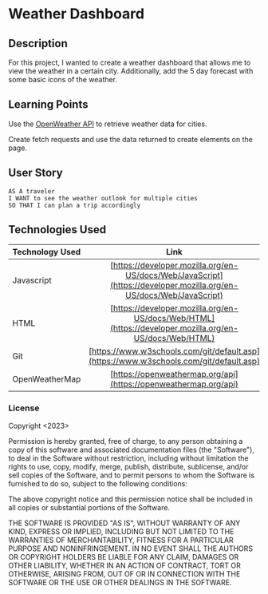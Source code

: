 # Weather Dashboard

## Description

For this project, I wanted to create a weather dashboard that allows me to view the weather in a certain city. Additionally, add the 5 day forecast with some basic icons of the weather. 

## Learning Points
Use the [OpenWeather API](https://openweathermap.org/) to retrieve weather data for cities. 

Create fetch requests and use the data returned to create elements on the page. 

## User Story

```
AS A traveler
I WANT to see the weather outlook for multiple cities
SO THAT I can plan a trip accordingly
```

## Technologies Used

| Technology Used | Link | 
|------------- |:-------------:| 
| Javascript | [https://developer.mozilla.org/en-US/docs/Web/JavaScript](https://developer.mozilla.org/en-US/docs/Web/JavaScript)| 
| HTML | [https://developer.mozilla.org/en-US/docs/Web/HTML](https://developer.mozilla.org/en-US/docs/Web/HTML)|   
| Git | [https://www.w3schools.com/git/default.asp](https://www.w3schools.com/git/default.asp)|
| OpenWeatherMap | [https://openweathermap.org/api](https://openweathermap.org/api)|  

### License

Copyright <2023> <DANIELE BENSAN>

Permission is hereby granted, free of charge, to any person obtaining a copy of this software and associated documentation files (the "Software"), to deal in the Software without restriction, including without limitation the rights to use, copy, modify, merge, publish, distribute, sublicense, and/or sell copies of the Software, and to permit persons to whom the Software is furnished to do so, subject to the following conditions:

The above copyright notice and this permission notice shall be included in all copies or substantial portions of the Software.

THE SOFTWARE IS PROVIDED "AS IS", WITHOUT WARRANTY OF ANY KIND, EXPRESS OR IMPLIED, INCLUDING BUT NOT LIMITED TO THE WARRANTIES OF MERCHANTABILITY, FITNESS FOR A PARTICULAR PURPOSE AND NONINFRINGEMENT. IN NO EVENT SHALL THE AUTHORS OR COPYRIGHT HOLDERS BE LIABLE FOR ANY CLAIM, DAMAGES OR OTHER LIABILITY, WHETHER IN AN ACTION OF CONTRACT, TORT OR OTHERWISE, ARISING FROM, OUT OF OR IN CONNECTION WITH THE SOFTWARE OR THE USE OR OTHER DEALINGS IN THE SOFTWARE.





